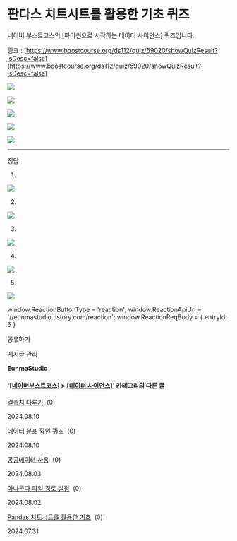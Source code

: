 
# 판다스 치트시트를 활용한 기초 퀴즈

네이버 부스트코스의 \[파이썬으로 시작하는 데이터 사이언스\] 퀴즈입니다. 

링크 : [https://www.boostcourse.org/ds112/quiz/59020/showQuizResult?isDesc=false](https://www.boostcourse.org/ds112/quiz/59020/showQuizResult?isDesc=false)

![](https://blog.kakaocdn.net/dn/obhnP/btsISMc56rN/LCPfnnSyzsTQYxv84vPIxK/img.png)

![](https://blog.kakaocdn.net/dn/UVht5/btsIRZxeCH9/BsBVvFRrwKjdHGv2IfCyUK/img.png)

![](https://blog.kakaocdn.net/dn/ba3csl/btsITDsXolj/xFtdMYIQJrgWF043Kuxj21/img.png)

![](https://blog.kakaocdn.net/dn/c1Md4s/btsIRWgb8Qp/BFaF801ZRL3VBnKc3s3KKk/img.png)

![](https://blog.kakaocdn.net/dn/b7Oeoq/btsIRMSreQE/GmRpo7X2KyEFg0xKF9kmw1/img.png)

* * *

정답

1.

![](https://blog.kakaocdn.net/dn/b3gXSe/btsISqVCflq/3J6c2JkzvieWDsrDx1xtPk/img.png)

2.

![](https://blog.kakaocdn.net/dn/YYsY7/btsIRMdMYxI/9IjvUH1IB4GsgMElmhrRsK/img.png)

3.

![](https://blog.kakaocdn.net/dn/b9nMU0/btsIQFl5M6P/mCgqqSB2aekID6wEXZIuA0/img.png)

4.

![](https://blog.kakaocdn.net/dn/cNeULH/btsITEelDJr/HlTwbMCvFwzhODKfbgG6l1/img.png)

5.

![](https://blog.kakaocdn.net/dn/mdMoR/btsIRnSOqlN/aNCOcdMtbLIvY3ilzRxU41/img.png)

window.ReactionButtonType = 'reaction'; window.ReactionApiUrl = '//eunmastudio.tistory.com/reaction'; window.ReactionReqBody = { entryId: 6 }

공유하기

게시글 관리

**EunmaStudio**

#### '[\[네이버부스트코스\]](/category/%5B%EB%84%A4%EC%9D%B4%EB%B2%84%EB%B6%80%EC%8A%A4%ED%8A%B8%EC%BD%94%EC%8A%A4%5D) > [\[데이터 사이언스\]](/category/%5B%EB%84%A4%EC%9D%B4%EB%B2%84%EB%B6%80%EC%8A%A4%ED%8A%B8%EC%BD%94%EC%8A%A4%5D/%5B%EB%8D%B0%EC%9D%B4%ED%84%B0%20%EC%82%AC%EC%9D%B4%EC%96%B8%EC%8A%A4%5D)' 카테고리의 다른 글

[결측치 다루기](/11)  (0)

2024.08.10

[데이터 분포 확인 퀴즈](/10)  (0)

2024.08.10

[공공데이터 사용](/9)  (0)

2024.08.03

[아나콘다 파일 경로 설정](/7)  (0)

2024.08.02

[Pandas 치트시트를 활용한 기초](/5)  (0)

2024.07.31
            